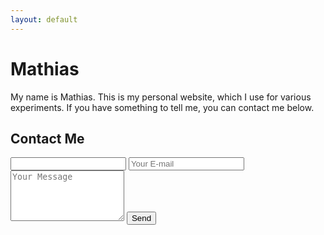 ```yaml
---
layout: default
---
```

# Mathias
My name is Mathias. This is my personal website, which I use for various experiments. If you have something to tell me, you can contact me below.

## Contact Me
<form name="contact" netlify-honeypot="bot-field" action="success" netlify>
	<input name="bot-field" class="hidden">
	<input type="email" name="email" placeholder="Your E-mail" required>
	<textarea name="message" rows="5" placeholder="Your Message" required></textarea>
	<button type="submit">Send</button>
</form>
